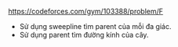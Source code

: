 https://codeforces.com/gym/103388/problem/F

- Sử dụng sweepline tìm parent của mỗi đa giác.
- Sử dụng parent tìm đường kính của cây.